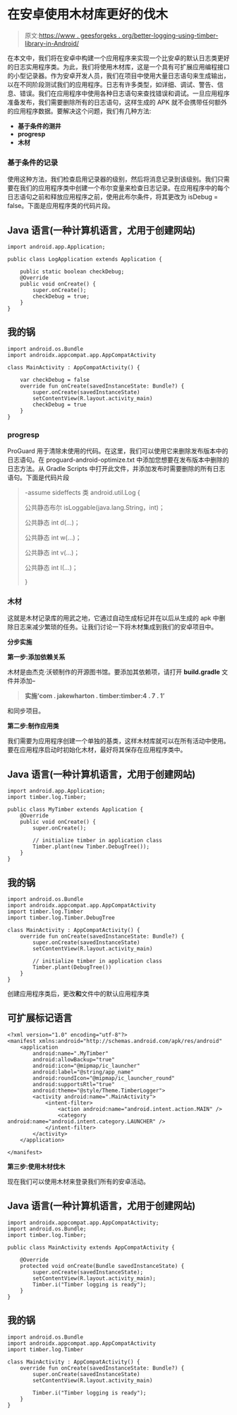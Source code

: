 # 在安卓使用木材库更好的伐木

> 原文:[https://www . geesforgeks . org/better-logging-using-timber-library-in-Android/](https://www.geeksforgeeks.org/better-logging-using-timber-library-in-android/)

在本文中，我们将在安卓中构建一个应用程序来实现一个比安卓的默认日志类更好的日志实用程序类。为此，我们将使用木材库，这是一个具有可扩展应用编程接口的小型记录器。作为安卓开发人员，我们在项目中使用大量日志语句来生成输出，以在不同阶段测试我们的应用程序。日志有许多类型，如详细、调试、警告、信息、错误。我们在应用程序中使用各种日志语句来查找错误和调试。一旦应用程序准备发布，我们需要删除所有的日志语句，这样生成的 APK 就不会携带任何额外的应用程序数据。要解决这个问题，我们有几种方法:

*   **基于条件的测井**
*   **progresp**
*   **木材**

### 基于条件的**记录**

使用这种方法，我们检查启用记录器的级别，然后将消息记录到该级别。我们只需要在我们的应用程序类中创建一个布尔变量来检查日志记录。在应用程序中的每个日志语句之前和释放应用程序之前，使用此布尔条件，将其更改为 isDebug = false。下面是应用程序类的代码片段。

## Java 语言(一种计算机语言，尤用于创建网站)

```
import android.app.Application;

public class LogApplication extends Application {

    public static boolean checkDebug;
    @Override
    public void onCreate() {
        super.onCreate();
        checkDebug = true;
    }
}
```

## 我的锅

```
import android.os.Bundle
import androidx.appcompat.app.AppCompatActivity

class MainActivity : AppCompatActivity() {

    var checkDebug = false
    override fun onCreate(savedInstanceState: Bundle?) {
        super.onCreate(savedInstanceState)
        setContentView(R.layout.activity_main)
        checkDebug = true
    }
}
```

### **progresp**

ProGuard 用于清除未使用的代码。在这里，我们可以使用它来删除发布版本中的日志语句。在 proguard-android-optimize.txt 中添加您想要在发布版本中删除的日志方法。从 Gradle Scripts 中打开此文件，并添加发布时需要删除的所有日志语句。下面是代码片段

> -assume sideffects 类 android.util.Log {
> 
> 公共静态布尔 isLoggable(java.lang.String，int)；
> 
> 公共静态 int d(…)；
> 
> 公共静态 int w(…)；
> 
> 公共静态 int v(…)；
> 
> 公共静态 int I(…)；
> 
> }

### **木材**

这就是木材记录库的用武之地，它通过自动生成标记并在以后从生成的 apk 中删除日志来减少繁琐的任务。让我们讨论一下将木材集成到我们的安卓项目中。

**分步实施**

**第一步:添加依赖关系**

木材是由杰克·沃顿制作的开源图书馆。要添加其依赖项，请打开 **build.gradle** 文件并添加–

> **实施‘com . jakewharton . timber:timber:4 . 7 . 1’**

和同步项目。

**第二步:制作应用类**

我们需要为应用程序创建一个单独的基类，这样木材库就可以在所有活动中使用。要在应用程序启动时初始化木材，最好将其保存在应用程序类中。

## Java 语言(一种计算机语言，尤用于创建网站)

```
import android.app.Application;
import timber.log.Timber;

public class MyTimber extends Application {
    @Override
    public void onCreate() {
        super.onCreate();

        // initialize timber in application class
        Timber.plant(new Timber.DebugTree());
    }
}
```

## 我的锅

```
import android.os.Bundle
import androidx.appcompat.app.AppCompatActivity
import timber.log.Timber
import timber.log.Timber.DebugTree

class MainActivity : AppCompatActivity() {
    override fun onCreate(savedInstanceState: Bundle?) {
        super.onCreate(savedInstanceState)
        setContentView(R.layout.activity_main)

        // initialize timber in application class
        Timber.plant(DebugTree())
    }
}
```

创建应用程序类后，更改**和**文件中的默认应用程序类

## 可扩展标记语言

```
<?xml version="1.0" encoding="utf-8"?>
<manifest xmlns:android="http://schemas.android.com/apk/res/android"
    <application
        android:name=".MyTimber"
        android:allowBackup="true"
        android:icon="@mipmap/ic_launcher"
        android:label="@string/app_name"
        android:roundIcon="@mipmap/ic_launcher_round"
        android:supportsRtl="true"
        android:theme="@style/Theme.TimberLogger">
        <activity android:name=".MainActivity">
            <intent-filter>
                <action android:name="android.intent.action.MAIN" />
                <category android:name="android.intent.category.LAUNCHER" />
            </intent-filter>
        </activity>
    </application>

</manifest>
```

**第三步:使用木材伐木**

现在我们可以使用木材来登录我们所有的安卓活动。

## Java 语言(一种计算机语言，尤用于创建网站)

```
import androidx.appcompat.app.AppCompatActivity;
import android.os.Bundle;
import timber.log.Timber;

public class MainActivity extends AppCompatActivity {

    @Override
    protected void onCreate(Bundle savedInstanceState) {
        super.onCreate(savedInstanceState);
        setContentView(R.layout.activity_main);
        Timber.i("Timber logging is ready");
    }
}
```

## 我的锅

```
import android.os.Bundle
import androidx.appcompat.app.AppCompatActivity
import timber.log.Timber

class MainActivity : AppCompatActivity() {
    override fun onCreate(savedInstanceState: Bundle?) {
        super.onCreate(savedInstanceState)
        setContentView(R.layout.activity_main)

        Timber.i("Timber logging is ready");
    }
}
```